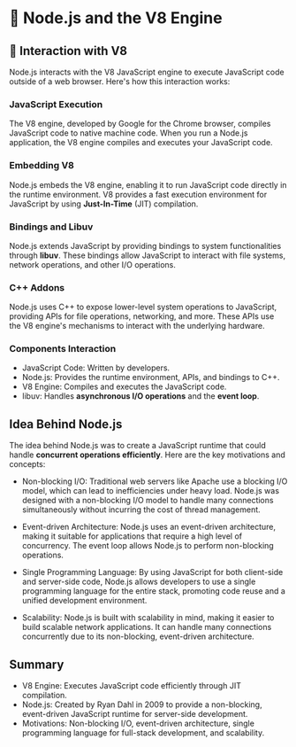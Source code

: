 # 📖 Node.js and the V8 Engine

## 🚀 Interaction with V8

Node.js interacts with the V8 JavaScript engine to execute JavaScript code outside of a web browser. Here's how this interaction works:

### JavaScript Execution 
The V8 engine, developed by Google for the Chrome browser, compiles JavaScript code to native machine code. When you run a Node.js application, the V8 engine compiles and executes your JavaScript code.

### Embedding V8
Node.js embeds the V8 engine, enabling it to run JavaScript code directly in the runtime environment. V8 provides a fast execution environment for JavaScript by using **Just-In-Time** (JIT) compilation.

### Bindings and Libuv
Node.js extends JavaScript by providing bindings to system functionalities through **libuv**. These bindings allow JavaScript to interact with file systems, network operations, and other I/O operations.

### C++ Addons 
Node.js uses C++ to expose lower-level system operations to JavaScript, providing APIs for file operations, networking, and more. These APIs use the V8 engine's mechanisms to interact with the underlying hardware.

### Components Interaction

- JavaScript Code: Written by developers.
- Node.js: Provides the runtime environment, APIs, and bindings to C++.
- V8 Engine: Compiles and executes the JavaScript code.
- libuv: Handles **asynchronous I/O operations** and the **event loop**.

## Idea Behind Node.js

The idea behind Node.js was to create a JavaScript runtime that could handle **concurrent operations efficiently**. Here are the key motivations and concepts:

- Non-blocking I/O: Traditional web servers like Apache use a blocking I/O model, which can lead to inefficiencies under heavy load. Node.js was designed with a non-blocking I/O model to handle many connections simultaneously without incurring the cost of thread management.

- Event-driven Architecture: Node.js uses an event-driven architecture, making it suitable for applications that require a high level of concurrency. The event loop allows Node.js to perform non-blocking operations.

- Single Programming Language: By using JavaScript for both client-side and server-side code, Node.js allows developers to use a single programming language for the entire stack, promoting code reuse and a unified development environment.

- Scalability: Node.js is built with scalability in mind, making it easier to build scalable network applications. It can handle many connections concurrently due to its non-blocking, event-driven architecture.

## Summary

- V8 Engine: Executes JavaScript code efficiently through JIT compilation.
- Node.js: Created by Ryan Dahl in 2009 to provide a non-blocking, event-driven JavaScript runtime for server-side development.
- Motivations: Non-blocking I/O, event-driven architecture, single programming language for full-stack development, and scalability.
